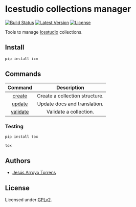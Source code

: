 # Icestudio collections manager

[![Build Status](https://travis-ci.org/FPGAwars/icm.svg?branch=master)](https://travis-ci.org/FPGAwars/icm)
[![Latest Version](https://img.shields.io/pypi/v/icm.svg)](https://pypi.python.org/pypi/icm)
[![License](http://img.shields.io/:license-gpl-blue.svg)](http://opensource.org/licenses/GPL-2.0)

Tools to manage [Icestudio](https://github.com/FPGAwars) collections.

## Install

```bash
pip install icm
```

## Commands

|  Command   | Description |
|:----------:|:-----------:|
| [create](https://github.com/FPGAwars/icm/wiki#icm-create) | Create a collection structure. |
| [update](https://github.com/FPGAwars/icm/wiki#icm-update) | Update docs and translation. |
| [validate](https://github.com/FPGAwars/icm/wiki#icm-validate) | Validate a collection. |

### Testing

```bash
pip install tox
```

```bash
tox
```

## Authors

* [Jesús Arroyo Torrens](https://github.com/Jesus89)

## License

Licensed under [GPLv2](http://opensource.org/licenses/GPL-2.0).
